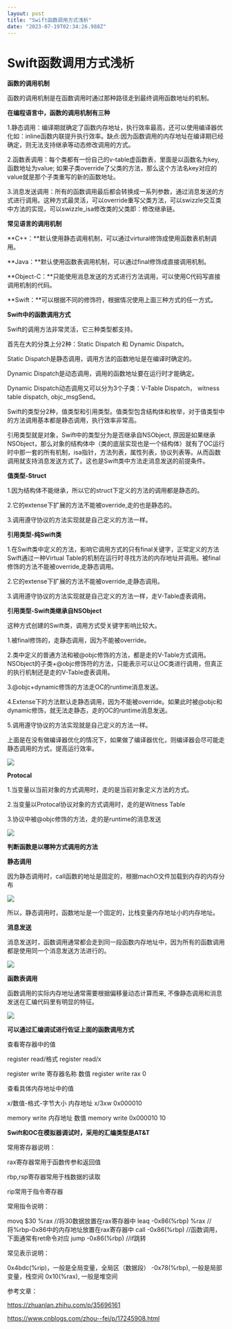 ```yaml
---
layout: post
title: "Swift函数调用方式浅析"
date: "2023-07-19T02:34:26.988Z"
---
```

Swift函数调用方式浅析
=============

**函数的调用机制**

函数的调用机制是在函数调用时通过那种路径走到最终调用函数地址的机制。

**在编程语言中，函数的调用机制有三种**

1.静态调用：编译期就确定了函数内存地址，执行效率最高，还可以使用编译器优化如：inline函数内联提升执行效率。缺点:因为函数调用的内存地址在编译期已经确定，则无法支持继承等动态修改调用的方式。

2.函数表调用：每个类都有一份自己的v-table虚函数表，里面是以函数名为key, 函数地址为value; 如果子类override了父类的方法，那么这个方法名key对应的value就是那个子类重写的新的函数地址。

3.消息发送调用：所有的函数调用最后都会转换成一系列参数，通过消息发送的方式进行调用。这种方式最灵活，可以override重写父类方法，可以swizzle交互类中方法的实现，可以swizzle\_isa修改类的父类即：修改继承链。

**常见语言的调用机制**

**C++：**默认使用静态调用机制，可以通过virtural修饰成使用函数表机制调用。

**Java：**默认使用函数表调用机制，可以通过final修饰成直接调用机制。

**Object-C：**只能使用消息发送的方式进行方法调用，可以使用C代码写直接调用机制的代码。

**Swift：**可以根据不同的修饰符，根据情况使用上面三种方式的任一方式。

  

**Swift中的函数调用方式**

Swift的调用方法非常灵活，它三种类型都支持。

首先在大的分类上分2种：Static Dispatch 和 Dynamic Dispatch。

Static Dispatch是静态调用，调用方法的函数地址是在编译时确定的。

Dynamic Dispatch是动态调用，调用的函数地址要在运行时才能确定。

Dynamic Dispatch动态调用又可以分为3个子类：V-Table Dispatch， witness table dispatch, objc\_msgSend。

  

Swift的类型分2种，值类型和引用类型。值类型包含结构体和枚举，对于值类型中的方法调用基本都是静态调用，执行效率非常高。

引用类型就是对象，Swift中的类型分为是否继承自NSObject, 原因是如果继承NSObject，那么对象的结构体中（类的底层实现也是一个结构体）就有了OC运行时中那一套的所有机制，isa指针，方法列表，属性列表，协议列表等。从而函数调用就支持消息发送方式了。这也是Swift类中方法走消息发送的前提条件。

  

**值类型-Struct**

1.因为结构体不能继承，所以它的struct下定义的方法的调用都是静态的。

2.它的extense下扩展的方法不能被override,走的也是静态的。

3.调用遵守协议的方法实现就是自己定义的方法一样。

  

**引用类型-纯Swift类**

1.在Swift类中定义的方法，影响它调用方式的只有final关键字，正常定义的方法Swift通过一种Virtual Table的机制在运行时寻找方法的内存地址并调用。被final修饰的方法不能被override,走静态调用。

2.它的extense下扩展的方法不能被override,走静态调用。

3.调用遵守协议的方法实现就是自己定义的方法一样，走V-Table虚表调用。

  

**引用类型-Swift类继承自NSObject**

这种方式创建的Swift类，调用方式受关键字影响比较大。

1.被final修饰的，走静态调用，因为不能被override。

2.类中定义的普通方法和被@objc修饰的方法，都是走的V-Table方式调用。NSObject的子类+@objc修饰符的方法，只能表示可以让OC类进行调用，但真正的执行机制还是走的V-Table虚表调用。

3.@objc+dynamic修饰的方法走OC的runtime消息发送。

4.Extense下的方法默认走静态调用，因为不能被override。如果此时被@objc和dynamic修饰，就无法走静态，走的OC的runtime消息发送。

5.调用遵守协议的方法实现就是自己定义的方法一样。

上面是在没有做编译器优化的情况下，如果做了编译器优化，则编译器会尽可能走静态调用的方式，提高运行效率。

![](https://img2023.cnblogs.com/blog/826860/202307/826860-20230718174318080-343273718.png)

**Protocal**

1.当变量以当前对象的方式调用时，走的是当前对象定义方法的方式。

2.当变量以Protocal协议对象的方式调用时，走的是Witness Table

3.协议中被@objc修饰的方法，走的是runtime的消息发送

![](https://img2023.cnblogs.com/blog/826860/202307/826860-20230718174304615-96387824.png)

**判断函数是以哪种方式调用的方法**

**静态调用**

因为静态调用时，call函数的地址是固定的，根据machO文件加载到内存的内存分布

  

![](https://img2023.cnblogs.com/blog/826860/202307/826860-20230718174023358-618292256.png)

所以，静态调用时，函数地址是一个固定的，比栈变量内存地址小的内存地址。

  

**消息发送**

消息发送时，函数调用通常都会走到同一段函数内存地址中，因为所有的函数调用都是使用同一个消息发送方法进行的。

![](https://img2023.cnblogs.com/blog/826860/202307/826860-20230718174115422-918448836.png)

**函数表调用**

函数调用的实际内存地址通常需要根据偏移量动态计算而来, 不像静态调用和消息发送在汇编代码里有明显的特征。

![](https://img2023.cnblogs.com/blog/826860/202307/826860-20230718174142903-1057684644.png)

**可以通过汇编调试进行佐证上面的函数调用方式**

查看寄存器中的值

register read/格式
register read/x

register write 寄存器名称 数值
register write rax 0

查看具体内存地址中的值  

x/数值-格式-字节大小 内存地址
x/3xw 0x000010

memory write 内存地址 数值
memory write 0x000010 10

**Swift和OC在模拟器调试时，采用的汇编类型是AT&T**

常用寄存器说明：

rax寄存器常用于函数传参和返回值

rbp,rsp寄存器常用于栈数据的读取

rip常用于指令寄存器

  

常用指令说明：

movq $30 %rax  //将30数据放置在rax寄存器中
leaq -0x86(%rbp) %rax //将%rbp-0x86中的内存地址放置在rax寄存器中
call -0x86(%rbp) //函数调用，下面通常有ret命令对应
jump -0x86(%rbp)  //if跳转

常见表示说明：

0x4bdc(%rip)，一般是全局变量，全局区（数据段）
-0x78(%rbp), 一般是局部变量，栈空间
0x10(%rax), 一般是堆空间

参考文章：

https://zhuanlan.zhihu.com/p/35696161

https://www.cnblogs.com/zhou--fei/p/17245908.html